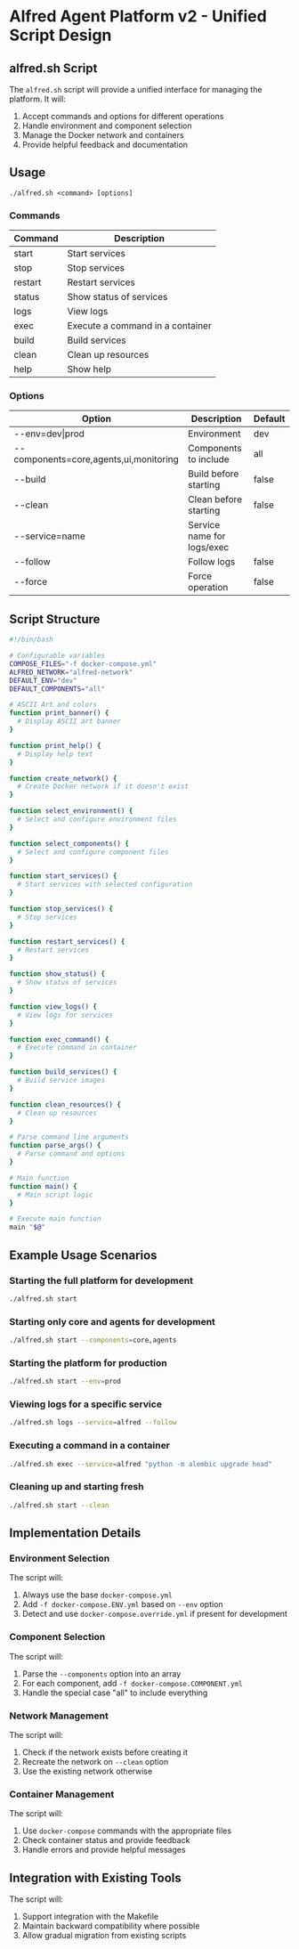 # Alfred Agent Platform v2 - Unified Script Design

## alfred.sh Script

The `alfred.sh` script will provide a unified interface for managing the platform. It will:

1. Accept commands and options for different operations
2. Handle environment and component selection
3. Manage the Docker network and containers
4. Provide helpful feedback and documentation

## Usage

```
./alfred.sh <command> [options]
```

### Commands

| Command | Description |
|---------|-------------|
| start | Start services |
| stop | Stop services |
| restart | Restart services |
| status | Show status of services |
| logs | View logs |
| exec | Execute a command in a container |
| build | Build services |
| clean | Clean up resources |
| help | Show help |

### Options

| Option | Description | Default |
|--------|-------------|---------|
| --env=dev\|prod | Environment | dev |
| --components=core,agents,ui,monitoring | Components to include | all |
| --build | Build before starting | false |
| --clean | Clean before starting | false |
| --service=name | Service name for logs/exec | |
| --follow | Follow logs | false |
| --force | Force operation | false |

## Script Structure

```bash
#!/bin/bash

# Configurable variables
COMPOSE_FILES="-f docker-compose.yml"
ALFRED_NETWORK="alfred-network"
DEFAULT_ENV="dev"
DEFAULT_COMPONENTS="all"

# ASCII Art and colors
function print_banner() {
  # Display ASCII art banner
}

function print_help() {
  # Display help text
}

function create_network() {
  # Create Docker network if it doesn't exist
}

function select_environment() {
  # Select and configure environment files
}

function select_components() {
  # Select and configure component files
}

function start_services() {
  # Start services with selected configuration
}

function stop_services() {
  # Stop services
}

function restart_services() {
  # Restart services
}

function show_status() {
  # Show status of services
}

function view_logs() {
  # View logs for services
}

function exec_command() {
  # Execute command in container
}

function build_services() {
  # Build service images
}

function clean_resources() {
  # Clean up resources
}

# Parse command line arguments
function parse_args() {
  # Parse command and options
}

# Main function
function main() {
  # Main script logic
}

# Execute main function
main "$@"
```

## Example Usage Scenarios

### Starting the full platform for development

```bash
./alfred.sh start
```

### Starting only core and agents for development

```bash
./alfred.sh start --components=core,agents
```

### Starting the platform for production

```bash
./alfred.sh start --env=prod
```

### Viewing logs for a specific service

```bash
./alfred.sh logs --service=alfred --follow
```

### Executing a command in a container

```bash
./alfred.sh exec --service=alfred "python -m alembic upgrade head"
```

### Cleaning up and starting fresh

```bash
./alfred.sh start --clean
```

## Implementation Details

### Environment Selection

The script will:
1. Always use the base `docker-compose.yml`
2. Add `-f docker-compose.ENV.yml` based on `--env` option
3. Detect and use `docker-compose.override.yml` if present for development

### Component Selection

The script will:
1. Parse the `--components` option into an array
2. For each component, add `-f docker-compose.COMPONENT.yml`
3. Handle the special case "all" to include everything

### Network Management

The script will:
1. Check if the network exists before creating it
2. Recreate the network on `--clean` option
3. Use the existing network otherwise

### Container Management

The script will:
1. Use `docker-compose` commands with the appropriate files
2. Check container status and provide feedback
3. Handle errors and provide helpful messages

## Integration with Existing Tools

The script will:
1. Support integration with the Makefile
2. Maintain backward compatibility where possible
3. Allow gradual migration from existing scripts